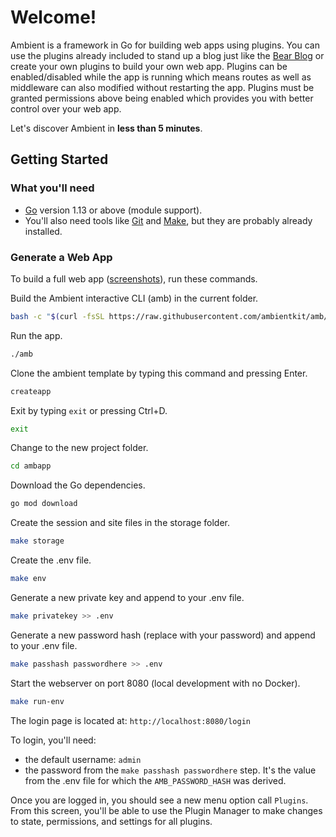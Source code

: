 # Welcome!

Ambient is a framework in Go for building web apps using plugins. You can use the plugins already included to stand up a blog just like the [Bear Blog](https://bearblog.dev/) or create your own plugins to build your own web app. Plugins can be enabled/disabled while the app is running which means routes as well as middleware can also modified without restarting the app. Plugins must be granted permissions above being enabled which provides you with better control over your web app.

Let's discover Ambient in **less than 5 minutes**.

## Getting Started

### What you'll need

- [Go](https://go.dev/doc/install) version 1.13 or above (module support).
- You'll also need tools like [Git](https://git-scm.com/) and [Make](https://www.gnu.org/software/make/manual/make.html), but they are probably already installed.

### Generate a Web App

To build a full web app ([screenshots](/docs/docs/introduction/screenshots)), run these commands.

Build the Ambient interactive CLI (amb) in the current folder.

```bash
bash -c "$(curl -fsSL https://raw.githubusercontent.com/ambientkit/amb/main/bash/install.sh)"
```

Run the app.

```bash
./amb
```

Clone the ambient template by typing this command and pressing Enter.

```bash
createapp
```

Exit by typing `exit` or pressing Ctrl+D.

```bash
exit
```

Change to the new project folder.

```bash
cd ambapp
```

Download the Go dependencies.

```bash
go mod download
```

Create the session and site files in the storage folder.

```bash
make storage
```

Create the .env file.

```bash
make env
```

Generate a new private key and append to your .env file.

```bash
make privatekey >> .env
```

Generate a new password hash (replace with your password) and append to your .env file.

```bash
make passhash passwordhere >> .env
```

Start the webserver on port 8080 (local development with no Docker).

```bash
make run-env
```

The login page is located at: `http://localhost:8080/login`

To login, you'll need:

- the default username: `admin`
- the password from the `make passhash passwordhere` step. It's the value from the .env file for which the `AMB_PASSWORD_HASH` was derived.

Once you are logged in, you should see a new menu option call `Plugins`. From this screen, you'll be able to use the Plugin Manager to make changes to state, permissions, and settings for all plugins.